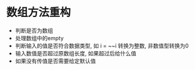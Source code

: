 # 数组方法重构

-   判断是否为数组
-   处理数组中的empty
-   判断输入的值是否符合数据类型, 如 i = ~~i 转换为整数, 非数值型转换为0
-   输入数值是否超过原数组长度, 如果超过后给什么值
-   如果没有传值是否需要给定默认值

